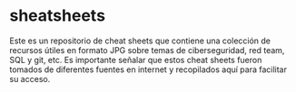 # sheatsheets

Este es un repositorio de cheat sheets que contiene una colección de recursos útiles en formato JPG sobre temas de ciberseguridad, red team, SQL y git, etc. 
Es importante señalar que estos cheat sheets fueron tomados de diferentes fuentes en internet y recopilados aquí para facilitar su acceso.

